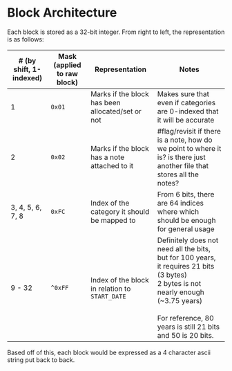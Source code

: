 # Block Architecture
Each block is stored as a 32-bit integer. From right to left, the representation is as follows:

| \# (by shift, 1-indexed) | Mask (applied to raw block) | Representation                                   | Notes                                                                                                                                                                                                    |
| ------------------------ | --------------------------- | ------------------------------------------------ | -------------------------------------------------------------------------------------------------------------------------------------------------------------------------------------------------------- |
| 1                        | `0x01`                      | Marks if the block has been allocated/set or not | Makes sure that even if categories are 0-indexed that it will be accurate                                                                                                                                |
| 2                        | `0x02`                      | Marks if the block has a note attached to it     | #flag/revisit if there is a note, how do we point to where it is? is there just another file that stores all the notes?                                                                                  |
| 3, 4, 5, 6, 7, 8         | `0xFC`                      | Index of the category it should be mapped to     | From 6 bits, there are 64 indices where which should be enough for general usage                                                                                                                         |
| 9 - 32                   | `^0xFF`                     | Index of the block in relation to `START_DATE`   | Definitely does not need all the bits, but for 100 years, it requires 21 bits (3 bytes)<br>2 bytes is not nearly enough (~3.75 years)<br><br>For reference, 80 years is still 21 bits and 50 is 20 bits. |
Based off of this, each block would be expressed as a 4 character ascii string put back to back. 